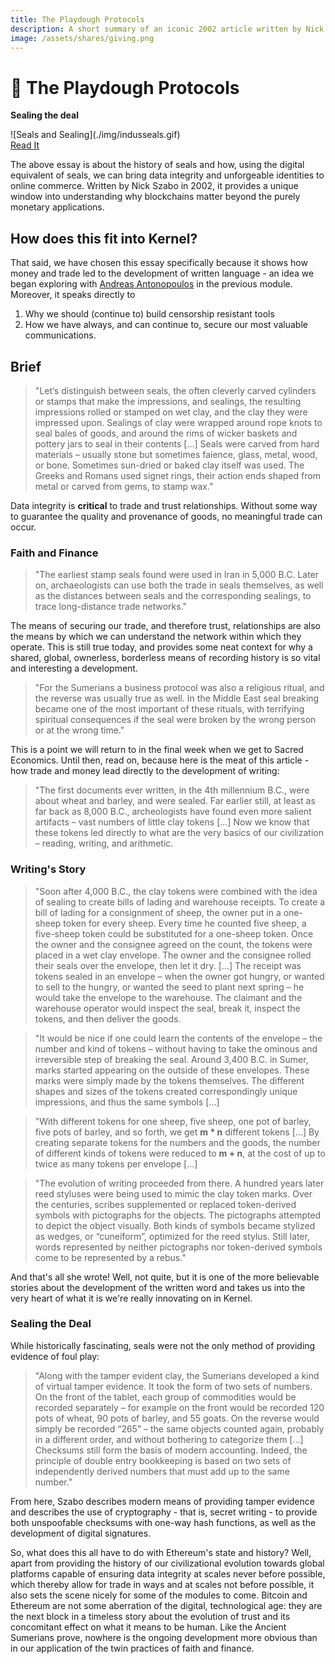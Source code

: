 ```yaml
---
title: The Playdough Protocols
description: A short summary of an iconic 2002 article written by Nick Szabo on the history of seals and data integrity, directly applicable to how we understand the value of blockchains today.
image: /assets/shares/giving.png
---
```


# 🤝 The Playdough Protocols

<div markdown="1" class="card half sidebar center gemoji center-content center">

**Sealing the deal**

<div markdown="2">
![Seals and Sealing](./img/indusseals.gif)
</div>

<div markdown="3" class="curated-link">
<a href="https://nakamotoinstitute.org/the-playdough-protocols/" target="_blank">Read It</a>
</div>

</div>

<div markdown="1" class="clear"></div>

The above essay is about the history of seals and how, using the digital equivalent of seals, we can bring data integrity and unforgeable identities to online commerce. Written by Nick Szabo in 2002, it provides a unique window into understanding why blockchains matter beyond the purely monetary applications.

## **How does this fit into Kernel?**

That said, we have chosen this essay specifically because it shows how money and trade led to the development of written language - an idea we began exploring with [Andreas Antonopoulos](../../module-0/money-language) in the previous module. Moreover, it speaks directly to

1. Why we should (continue to) build censorship resistant tools
2. How we have always, and can continue to, secure our most valuable communications.

## Brief

> "Let‘s distinguish between seals, the often cleverly carved cylinders or stamps that make the impressions, and sealings, the resulting impressions rolled or stamped on wet clay, and the clay they were impressed upon. Sealings of clay were wrapped around rope knots to seal bales of goods, and around the rims of wicker baskets and pottery jars to seal in their contents [...] Seals were carved from hard materials – usually stone but sometimes faience, glass, metal, wood, or bone. Sometimes sun-dried or baked clay itself was used. The Greeks and Romans used signet rings, their action ends shaped from metal or carved from gems, to stamp wax."

Data integrity is **critical** to trade and trust relationships. Without some way to guarantee the quality and provenance of goods, no meaningful trade can occur.

### Faith and Finance

> "The earliest stamp seals found were used in Iran in 5,000 B.C. Later on, archaeologists can use both the trade in seals themselves, as well as the distances between seals and the corresponding sealings, to trace long-distance trade networks."

The means of securing our trade, and therefore trust, relationships are also the means by which we can understand the network within which they operate. This is still true today, and provides some neat context for why a shared, global, ownerless, borderless means of recording history is so vital and interesting a development.

> "For the Sumerians a business protocol was also a religious ritual, and the reverse was usually true as well. In the Middle East seal breaking became one of the most important of these rituals, with terrifying spiritual consequences if the seal were broken by the wrong person or at the wrong time."

This is a point we will return to in the final week when we get to Sacred Economics. Until then, read on, because here is the meat of this article - how trade and money lead directly to the development of writing:

> "The first documents ever written, in the 4th millennium B.C., were about wheat and barley, and were sealed. Far earlier still, at least as far back as 8,000 B.C., archeologists have found even more salient artifacts – vast numbers of little clay tokens [...] Now we know that these tokens led directly to what are the very basics of our civilization – reading, writing, and arithmetic.

### Writing's Story

> "Soon after 4,000 B.C., the clay tokens were combined with the idea of sealing to create bills of lading and warehouse receipts. To create a bill of lading for a consignment of sheep, the owner put in a one-sheep token for every sheep. Every time he counted five sheep, a five-sheep token could be substituted for a one-sheep token. Once the owner and the consignee agreed on the count, the tokens were placed in a wet clay envelope. The owner and the consignee rolled their seals over the envelope, then let it dry. [...] The receipt was tokens sealed in an envelope – when the owner got hungry, or wanted to sell to the hungry, or wanted the seed to plant next spring – he would take the envelope to the warehouse. The claimant and the warehouse operator would inspect the seal, break it, inspect the tokens, and then deliver the goods.

> "It would be nice if one could learn the contents of the envelope – the number and kind of tokens – without having to take the ominous and irreversible step of breaking the seal. Around 3,400 B.C. in Sumer, marks started appearing on the outside of these envelopes. These marks were simply made by the tokens themselves. The different shapes and sizes of the tokens created correspondingly unique impressions, and thus the same symbols [...]

> "With different tokens for one sheep, five sheep, one pot of barley, five pots of barley, and so forth, we get **m * n** different tokens [...] By creating separate tokens for the numbers and the goods, the number of different kinds of tokens were reduced to **m + n**, at the cost of up to twice as many tokens per envelope [...]

> "The evolution of writing proceeded from there. A hundred years later reed styluses were being used to mimic the clay token marks. Over the centuries, scribes supplemented or replaced token-derived symbols with pictographs for the objects. The pictographs attempted to depict the object visually. Both kinds of symbols became stylized as wedges, or “cuneiform”, optimized for the reed stylus. Still later, words represented by neither pictographs nor token-derived symbols come to be represented by a rebus."

And that's all she wrote! Well, not quite, but it is one of the more believable stories about the development of the written word and takes us into the very heart of what it is we're really innovating on in Kernel.

### Sealing the Deal

While historically fascinating, seals were not the only method of providing evidence of foul play:

> "Along with the tamper evident clay, the Sumerians developed a kind of virtual tamper evidence. It took the form of two sets of numbers. On the front of the tablet, each group of commodities would be recorded separately – for example on the front would be recorded 120 pots of wheat, 90 pots of barley, and 55 goats. On the reverse would simply be recorded “265” – the same objects counted again, probably in a different order, and without bothering to categorize them [...] Checksums still form the basis of modern accounting. Indeed, the principle of double entry bookkeeping is based on two sets of independently derived numbers that must add up to the same number."

From here, Szabo describes modern means of providing tamper evidence and describes the use of cryptography - that is, secret writing - to provide both unspoofable checksums with one-way hash functions, as well as the development of digital signatures.

So, what does this all have to do with Ethereum's state and history? Well, apart from providing the history of our civilizational evolution towards global platforms capable of ensuring data integrity at scales never before possible, which thereby allow for trade in ways and at scales not before possible, it also sets the scene nicely for some of the modules to come. Bitcoin and Ethereum are not some aberration of the digital, technological age: they are the next block in a timeless story about the evolution of trust and its concomitant effect on what it means to be human. Like the Ancient Sumerians prove, nowhere is the ongoing development more obvious than in our application of the twin practices of faith and finance.